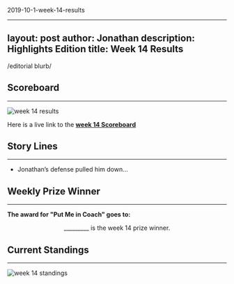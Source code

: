 2019-10-1-week-14-results

---
layout: post
author: Jonathan
description: Highlights Edition
title: Week 14 Results
---
/editorial blurb/

## Scoreboard
---
<img class="center" src="/assets/results/wr14.png" alt="week 14 results">

Here is a live link to the **[week 14 Scoreboard](https://fantasy.espn.com/football/league/scoreboard?leagueId=215530&matchupPeriodId=14&mSPID=14)**


## Story Lines
---
- Jonathan’s defense pulled him down… 

## Weekly Prize Winner
---
**The award for "Put Me in Coach" goes to:**

<p  class="callout" align="center"> _________ is the week 14 prize winner.</p>

## Current Standings
---

<img class="center" src="/assets/results/ws14.png" alt="week 14 standings">